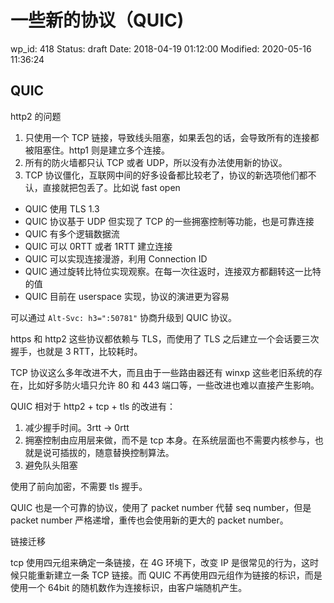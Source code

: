 # 一些新的协议（QUIC)

wp_id: 418
Status: draft
Date: 2018-04-19 01:12:00
Modified: 2020-05-16 11:36:24

## QUIC

http2 的问题

1. 只使用一个 TCP 链接，导致线头阻塞，如果丢包的话，会导致所有的连接都被阻塞住。http1 则是建立多个连接。
2. 所有的防火墙都只认 TCP 或者 UDP，所以没有办法使用新的协议。
3. TCP 协议僵化，互联网中间的好多设备都比较老了，协议的新选项他们都不认，直接就把包丢了。比如说 fast open

- QUIC 使用 TLS 1.3
- QUIC 协议基于 UDP 但实现了 TCP 的一些拥塞控制等功能，也是可靠连接
- QUIC 有多个逻辑数据流
- QUIC 可以 0RTT 或者 1RTT 建立连接
- QUIC 可以实现连接漫游，利用 Connection ID
- QUIC 通过旋转比特位实现观察。在每一次往返时，连接双方都翻转这一比特的值
- QUIC 目前在 userspace 实现，协议的演进更为容易

可以通过 `Alt-Svc: h3=":50781"` 协商升级到 QUIC 协议。

https 和 http2 这些协议都依赖与 TLS，而使用了 TLS 之后建立一个会话要三次握手，也就是 3 RTT，比较耗时。

TCP 协议这么多年改进不大，而且由于一些路由器还有 winxp 这些老旧系统的存在，比如好多防火墙只允许 80 和 443 端口等，一些改进也难以直接产生影响。

QUIC 相对于 http2 + tcp + tls 的改进有：

1. 减少握手时间。3rtt -> 0rtt
2. 拥塞控制由应用层来做，而不是 tcp 本身。在系统层面也不需要内核参与，也就是说可插拔的，随意替换控制算法。
3. 避免队头阻塞

使用了前向加密，不需要 tls 握手。

QUIC 也是一个可靠的协议，使用了 packet number 代替 seq number，但是 packet number 严格递增，重传也会使用新的更大的 packet number。

链接迁移

tcp 使用四元组来确定一条链接，在 4G 环境下，改变 IP 是很常见的行为，这时候只能重新建立一条 TCP 链接。而 QUIC 不再使用四元组作为链接的标识，而是使用一个 64bit 的随机数作为连接标识，由客户端随机产生。